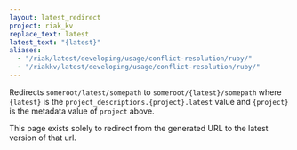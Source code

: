 ```yaml
---
layout: latest_redirect
project: riak_kv
replace_text: latest
latest_text: "{latest}"
aliases:
  - "/riak/latest/developing/usage/conflict-resolution/ruby/"
  - "/riakkv/latest/developing/usage/conflict-resolution/ruby/"
---
```


Redirects `someroot/latest/somepath` to `someroot/{latest}/somepath` 
where `{latest}` is the `project_descriptions.{project}.latest` value
and `{project}` is the metadata value of `project` above.

This page exists solely to redirect from the generated URL to the latest version of
that url.


